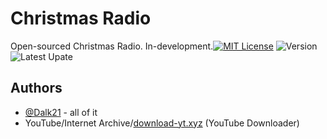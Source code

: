 
# Christmas Radio

Open-sourced Christmas Radio. In-development.[![MIT License](https://img.shields.io/badge/License-MIT-green.svg)](https://choosealicense.com/licenses/mit/)
![Version](https://img.shields.io/badge/version-1.0.0-yellow.svg)
![Latest Upate](https://img.shields.io/badge/latest%20update-14/11/2023-blue.svg)


## Authors

- [@Dalk21](https://www.github.com/Dalk21) - all of it
- YouTube/Internet Archive/[download-yt.xyz](https://download-yt.xyz) (YouTube Downloader)

